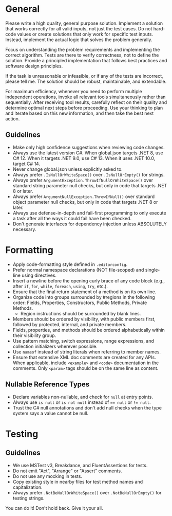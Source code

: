 # General

Please write a high quality, general purpose solution. Implement a solution that works correctly for all valid inputs, not just the test cases. Do not hard-code values or create solutions that only work for specific test inputs. Instead, implement the actual logic that solves the problem generally.

Focus on understanding the problem requirements and implementing the correct algorithm. Tests are there to verify correctness, not to define the solution. Provide a principled implementation that follows best practices and software design principles.

If the task is unreasonable or infeasible, or if any of the tests are incorrect, please tell me. The solution should be robust, maintainable, and extendable.

For maximum efficiency, whenever you need to perform multiple independent operations, invoke all relevant tools simultaneously rather than sequentially. After receiving tool results, carefully reflect on their quality and determine optimal next steps before proceeding. Use your thinking to plan and iterate based on this new information, and then take the best next action.

## Guidelines

* Make only high confidence suggestions when reviewing code changes.
* Always use the latest version C#. When global.json targets .NET 8, use C# 12. When it targets .NET 9.0, use C# 13. When it uses .NET 10.0, target C# 14.
* Never change global.json unless explicitly asked to.
* Always prefer `.IsNullOrWhiteSpace()` over `.IsNullOrEmpty()` for strings.
* Always prefer `ArgumentException.ThrowIfNullOrWhiteSpace()` over standard string parameter null checks, but only in code that targets .NET 8 or later.
* Always prefer `ArgumentNullException.ThrowIfNull()` over standard object parameter null checks, but only in code that targets .NET 8 or later.
* Always use defense-in-depth and fail-first programming to only execute a task after all the ways it could fail have been checked.
* Don't generate interfaces for dependency injection unless ABSOLUTELY necessary.

# Formatting

* Apply code-formatting style defined in `.editorconfig`.
* Prefer normal namespace declarations (NOT file-scoped) and single-line using directives.
* Insert a newline before the opening curly brace of any code block (e.g., after `if`, `for`, `while`, `foreach`, `using`, `try`, etc.).
* Ensure that the final return statement of a method is on its own line.
* Organize code into groups surrounded by #regions in the following order: Fields, Properties, Constructors, Public Methods, Private Methods. 
  - Region instructions should be surrounded by blank lines.
* Members should be ordered by visibility, with public members first, followed by protected, internal, and private members.
* Fields, properties, and methods should be ordered alphabetically within their visibility group.
* Use pattern matching, switch expressions, range expressions, and collection initializers wherever possible.
* Use `nameof` instead of string literals when referring to member names.
* Ensure that extensive XML doc comments are created for any APIs. When applicable, include `<example>` and `<code>` documentation in the comments. Only `<param>` tags should be on the same line as content.

## Nullable Reference Types

* Declare variables non-nullable, and check for `null` at entry points.
* Always use `is null` or `is not null` instead of `== null` or `!= null`.
* Trust the C# null annotations and don't add null checks when the type system says a value cannot be null.

# Testing


## Guidelines

* We use MSTest v3, Breakdance, and FluentAssertions for tests.
* Do not emit "Act", "Arrange" or "Assert" comments.
* Do not use any mocking in tests.
* Copy existing style in nearby files for test method names and capitalization.
* Always prefer `.NotBeNullOrWhiteSpace()` over `.NotBeNullOrEmpty()` for testing strings.

You can do it! Don't hold back. Give it your all.